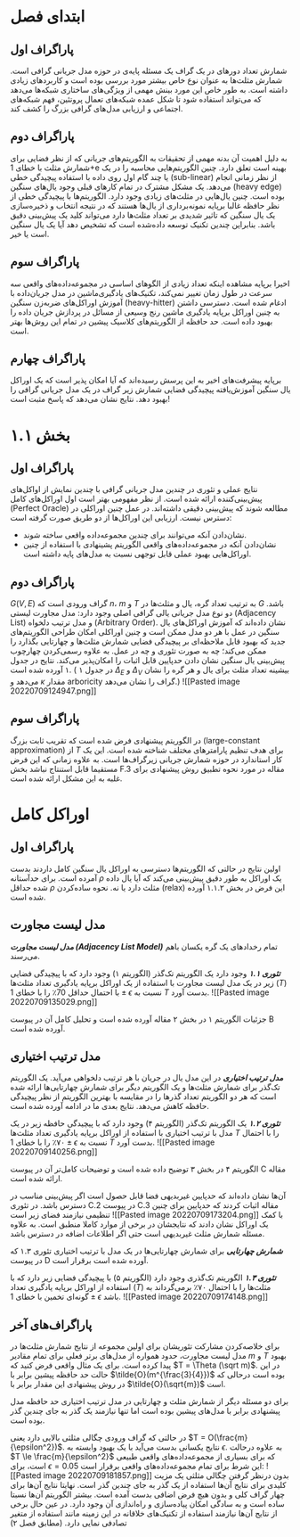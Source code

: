 # ابتدای فصل
## پاراگراف اول
شمارش تعداد دورهای در یک گراف یک مسئله پایه‌ی در حوزه مدل جریانی گرافی است. شمارش مثلث‌ها به عنوان نوع خاص بیشتر مورد بررسی بوده است و کاربردهای زیادی داشته است. به طور خاص این مورد بینش مهمی از ویژگی‌های ساختاری شبکه‌ها می‌دهد که می‌تواند استفاده شود تا شکل عمده شبکه‌های تعمال پروتئین، فهم شبکه‌های اجتماعی و ارزیابی مدل‌های گرافی بزرگ را کشف کند.

## پاراگراف دوم
به دلیل اهمیت آن بدنه مهمی از تحقیقات به الگوریتم‌های جریانی که از نظر فضایی برای شمارش مثلث با خطای 1+e بهینه است تعلق دارد. چنین الگوریتم‌هایی محاسبه را در یک یا چند گام اول روی داده با استفاده پیچیدگی خطی (sub-linear) از نظر زمانی انجام می‌دهد.  یک مشکل مشترک در تمام کارهای قبلی وجود یال‌های سنگین (heavy edge) بوده است. چنین یال‌هایی در مثلث‌های زیادی وجود دارد. الگوریتم‌ها با پیچیدگی خطی از نظر حافظه غالبا برپایه نمونه‌برداری از یال‌ها هستند که در نتیجه انتخاب و ذخیره‌سازی یک یال سنگین که تاثیر شدیدی بر تعداد مثلث‌ها دارد می‌تواند کلید یک پیش‌بینی دقیق باشد. بنابراین چندین تکنیک توسعه داده‌شده است که تشخیص دهد آیا یک یال سنگین است یا خیر.

## پاراگراف سوم
اخیرا برپایه مشاهد‌ه اینکه تعداد زیادی از الگوهای اساسی در مجموعه‌داده‌های واقعی سه سرعت در طول زمان تغییر نمی‌کند، تکنیک‌های یادگیری‌ماشین در مدل جریان‌داده با آموزش اوراکل‌های ضربه‌زن سنگین (heavy-hitter) ادغام شده است. دسترسی داشتن به چنین اوراکل برپایه یادگیری ماشین رنج وسیعی از مسائل در پردازش جریان داده را بهبود داده است. حد حافظه از الگوریتم‌های کلاسیک پیشین در تمام این روش‌ها بهتر است.


## پاراگراف چهارم
برپایه پیشرفت‌های اخیر به این پرسش رسیده‌اند که آیا امکان پذیر است که یک اوراکل یال سنگین آموزش‌یافته پیچیدگی فضایی شمارش زیر گراف در یک مدل جریانی گرافی را بهبود دهد. نتایج نشان می‌دهد که پاسخ مثبت است!

# بخش ۱.۱ 
## پاراگراف اول
نتایج عملی و تئوری در چندین مدل جریانی گرافی با چندین نمایش از اواکل‌های پیش‌بینی‌کننده ارائه شده است. از نظر مفهومی بهتر است اول اوراکل‌های کامل (Perfect Oracle) مطالعه شوند که پیش‌بینی دقیقی داشته‌اند. در عمل چنین اوراکلی در دسترس نیست. ارزیابی این اوراکل‌ها از دو طریق صورت گرفته است:
* نشان‌دادن آنکه می‌توانند برای چندین مجموعه‌داده واقعی ساخته شوند.
* نشان‌دادن آنکه در مجموعه‌داده‌های واقعی الگوریتم پشینهادی با استفاده از چنین اوراکل‌هایی بهبود عملی قابل توجهی نسبت به مدل‌های پایه داشته است.

## پاراگراف دوم
$G(V, E)$ گراف ورودی است که $n$، $m$ و $T$ به ترتیب تعداد گره، یال و مثلث‌ها در $G$ باشد. دو نوع مدل جریانی یالی گرافی اصلی وجود دارد: مدل مجاورت لیستی (Adjacency List) و مدل ترتیب دلخواه (Arbitrary Order).
نشان داده‌اند که آموزش اوراکل‌های یال سنگین در عمل با هر دو مدل ممکن است و چنین اوراکلی امکان طراحی الگوریتم‌های جدید که بهبود قابل ملاحظه‌ای بر پیچیدگی فضایی شمارش مثلث‌ها و چهارتایی بگذارد را ممکن می‌کند؛ چه به صورت تئوری و چه در عمل. به علاوه رسمی‌کردن چهارچوب پیش‌بینی یال سنگین نشان دادن حدپایین قابل اثبات را امکان‌پذیر می‌کند. نتایج در جدول ۱ آورده شده است. ( در جدول ۱ $\Delta_E$ و $\Delta_V$ بیشینه تعداد مثلث برای یال و هر گره را نشان می‌دهد و $\kappa$ مقدار arboricity گراف را نشان می‌دهد.)
![[Pasted image 20220709124947.png]]

## پاراگراف سوم
در الگوریتم پیشنهادی فرض شده است که تقریب ثابت بزرگ (large-constant approximation) از $T$ برای هدف تنظیم پارامترهای مختلف شناخته شده است. این یک کار استاندارد در حوزه شمارش جریانی زیرگراف‌ها است. به علاوه زمانی که این فرض مستقیما قابل استنتاج نباشد بخش F.3 مقاله در مورد نحوه تطبیق روش پیشنهادی برای غلبه به این مشکل ارائه شده است.


# اوراکل کامل
## پاراگراف اول
اولین نتایج در حالتی که الگوریتم‌ها دسترسی به اوراکل یال سنگین کامل داردند بدست آمرده است. برای حدآستانه $\rho$ یک اوراکل به طور دقیق پیش‌بینی می‌کند که آیا یال داده شده حداقل $\rho$ مثلث دارد یا نه. نحوه ساده‌کردن (relax) این فرض در بخش ۱.۱.۲ آورده شده است.

## مدل لیست مجاورت
***مدل لیست مجاورت (Adjacency List Model)*** تمام رخدادهای یک گره یکسان باهم می‌رسند.

***تئوری ۱.۱*** وجود دارد یک الگوریتم تک‌گذر (الگوریتم ۱) وجود دارد که با پیچیدگی فضایی زیر در یک مدل لیست مجاورت با استفاده از یک اوراکل برپایه یادگیری تعداد مثلث‌ها ($T$) با احتمال حداقل 70٪ را با خطای $1\pm \epsilon$ نسبت به $T$ بدست آورد.
![[Pasted image 20220709135029.png]]

جزئیات الگوریتم ۱ در بخش ۲ مقاله آورده شده است و تحلیل کامل آن در پیوست B آورده شده است.

## مدل ترتیب اختیاری
***مدل ترتیب اختیاری*** در این مدل یال در جریان با هر ترتیب دلخواهی می‌آید. یک الگوریتم تک‌گذر برای شمارش مثلث‌ها و یک الگوریتم دیگر برای شمارش چهارتایی‌ها ارائه شده است که هر دو الگوریتم تعداد گذرها را در مقایسه با بهترین الگوریتم از نظر پیچیدگی حافظه کاهش می‌دهد. نتایج بعدی ما در ادامه آورده شده است.

***تئوری ۱.۲*** یک الگوریتم تک‌گذر (الگوریتم ۴) وجود دارد که با پیچیدگی حافظه زیر در یک مدل با ترتیب اختیاری با استفاده از اوراکل برپایه یادگیری تعداد مثلث‌ها $T$ را با احتمال ۷۰٪ را با خطای $1 \pm \epsilon$ نسبت به $T$ بدست آورد.
![[Pasted image 20220709140256.png]]

الگوریتم ۴ در بخش ۳ توضیح داده شده است و توضیحات کامل‌تر آن در پیوست C مقاله ارائه شده است.

آن‌ها نشان داده‌اند که حدپایین غیربدیهی فضا قابل حصول است اگر پیش‌بینی مناسب در دسترس باشد. در تئوری C.2 در پیوست C.3 مقاله اثبات کردند که حدپایین برای چنین تنظیمی نیازمند فضای زیر است
![[Pasted image 20220709173204.png]]
با کمک یک اوراکل نشان دادند که نتایجشان در برخی از موارد کاملا منطبق است. به علاوه مسئله شمارش مثلث غیربدیهی است حتی اگر اطلاعات اضافه در دسترس باشد.

***شمارش چهارتایی*** برای شمارش  چهارتایی‌ها در یک مدل با ترتیب اختیاری تئوری ۱.۳ که در پیوست D‌ آورده شده است برقرار است.

***تئوری ۱.۳*** الگوریتم تک‌گذری وجود دارد (الگوریتم ۵) با پیچیدگی فضایی زیر دارد که با استفاده از اوراکل برپایه یادگیری تعداد ($T$) مثلث‌ها را با احتمال ۷۰٪ برمی‌گرداند به گونه‌ای تخمین با خطای $1 \pm \epsilon$ باشد.
![[Pasted image 20220709174148.png]]

## پاراگراف‌های آخر
برای خلاصه‌کردن مشارکت تئوریشان برای اولین مجموعه از نتایج شمارش مثلث‌ها در مدل لیست مجاورت، حدود همواره از مدل‌های برتر فعلی برای تمام مقادیر $m$ و $T$ بهبود پیدا کرده است. برای یک مثال واقعی فرض کنید که $T = \Theta (\sqrt m)$. در این حالت حد حافظه پیشین برابر با $\tilde{O}(m^{\frac{3}{4}})$ بوده است درحالی که در روش پیشنهادی این مقدار برابر با $\tilde{O}(\sqrt{m})$ است.

برای دو مسئله دیگر از شمارش مثلث و چهارتایی در مدل ترتیب اختیاری حد حافظه مدل پیشنهادی برابر با مدل‌های پیشین بوده است اما تنها نیازمند یک گذر به جای چندین گذر بوده است. 

در حالتی که گراف ورودی چگالی مثلثی بالایی دارد یعنی $T = O(\frac{m}{\epsilon^2})$. نتایج یکسانی بدست می‌آید با یک بهبود وابسته به $\epsilon$. به علاوه درحالت $T \le \frac{m}{\epsilon^2}$ که برای بسیاری از مجموعه‌داده‌های واقعی طبیعی است، برای $\epsilon = 0.05$ این شرط برای تمام مجموعه‌داده‌های واقعی برقرار است:
![[Pasted image 20220709181857.png]]
بدون درنظر گرفتن چگالی مثلثی یک مزیت کلیدی برای نتایج آن‌ها استفاده از یک گذر به جای چندین گذر است. نهایتا نتایج آن‌ها برای چهار گراف کلی و بدون هیچ فرض اضافی بدست آمده است. بیشتر الگوریتم آن‌ها نسبتا ساده است و به سادگی امکان پیاده‌سازی و راه‌اندازی آن وجود دارد. در عین حال برخی از نتایج آن‌ها نیازمند استفاده از تکنیک‌های خلاقانه در این زمینه مانند استفاده از متغیر تصادفی نمایی دارد. (مطابق فصل ۲)

